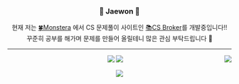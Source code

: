 
<div align="center">

### 🐾 Jaewon 🐾

현재 저는 <a href="https://github.com/SW13-Monstera">🍀Monstera</a> 에서 CS 문제풀이 사이트인 <a href="https://csbroker.io/">📚CS Broker</a>를 개발중입니다!!<br> 꾸준히 공부를 해가며 문제를 만들어 올릴테니 많은 관심 부탁드립니다 🎊

  ---
  <img align="right" src="https://github-readme-stats.vercel.app/api/top-langs/?username=ekzm8523&theme=dracula&hide=Procfile&layout=compact&langs_count=6"/>
  
  <a href="https://github.com/ekzm8523"><img src="https://hits.seeyoufarm.com/api/count/incr/badge.svg?url=https%3A%2F%2Fgithub.com%2Fekzm8523&count_bg=%23000000&title_bg=%23000000&icon=github.svg&icon_color=%23E7E7E7&title=GitHub&edge_flat=false)"/></a>
  <a href="https://solved.ac/profile/ekzm8523"><img src="http://mazassumnida.wtf/api/mini/generate_badge?boj=ekzm8523"/></a>

  <a href="https://github.com/ekzm8523/velog-readme-stats"><img src="https://velog-readme-stats.vercel.app/api?name=ekzm8523&color=dark"></a>

  <br>
 
</div>
